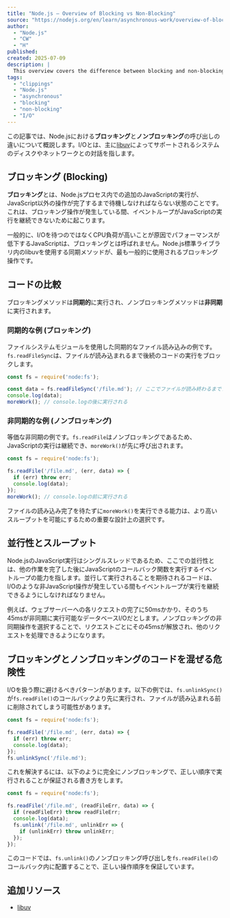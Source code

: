 ```yaml
---
title: "Node.js — Overview of Blocking vs Non-Blocking"
source: "https://nodejs.org/en/learn/asynchronous-work/overview-of-blocking-vs-non-blocking#overview-of-blocking-vs-non-blocking"
author:
  - "Node.js"
  - "CW"
  - "H"
published:
created: 2025-07-09
description: |
  This overview covers the difference between blocking and non-blocking calls in Node.js. It refers to the event loop and libuv but no prior knowledge of those topics is required. Readers are assumed to have a basic understanding of the JavaScript language and Node.js callback pattern.
tags:
  - "clippings"
  - "Node.js"
  - "asynchronous"
  - "blocking"
  - "non-blocking"
  - "I/O"
---
```


この記事では、Node.jsにおける**ブロッキング**と**ノンブロッキング**の呼び出しの違いについて概説します。I/Oとは、主に[libuv](https://libuv.org/)によってサポートされるシステムのディスクやネットワークとの対話を指します。

## ブロッキング (Blocking)

**ブロッキング**とは、Node.jsプロセス内での追加のJavaScriptの実行が、JavaScript以外の操作が完了するまで待機しなければならない状態のことです。これは、ブロッキング操作が発生している間、イベントループがJavaScriptの実行を継続できないために起こります。

一般的に、I/Oを待つのではなくCPU負荷が高いことが原因でパフォーマンスが低下するJavaScriptは、ブロッキングとは呼ばれません。Node.js標準ライブラリ内のlibuvを使用する同期メソッドが、最も一般的に使用されるブロッキング操作です。

## コードの比較

ブロッキングメソッドは**同期的**に実行され、ノンブロッキングメソッドは**非同期**に実行されます。

### 同期的な例 (ブロッキング)

ファイルシステムモジュールを使用した同期的なファイル読み込みの例です。`fs.readFileSync`は、ファイルが読み込まれるまで後続のコードの実行をブロックします。

```javascript
const fs = require('node:fs');

const data = fs.readFileSync('/file.md'); // ここでファイルが読み終わるまでブロックする
console.log(data);
moreWork(); // console.logの後に実行される
```

### 非同期的な例 (ノンブロッキング)

等価な非同期の例です。`fs.readFile`はノンブロッキングであるため、JavaScriptの実行は継続でき、`moreWork()`が先に呼び出されます。

```javascript
const fs = require('node:fs');

fs.readFile('/file.md', (err, data) => {
  if (err) throw err;
  console.log(data);
});
moreWork(); // console.logの前に実行される
```

ファイルの読み込み完了を待たずに`moreWork()`を実行できる能力は、より高いスループットを可能にするための重要な設計上の選択です。

## 並行性とスループット

Node.jsのJavaScript実行はシングルスレッドであるため、ここでの並行性とは、他の作業を完了した後にJavaScriptのコールバック関数を実行するイベントループの能力を指します。並行して実行されることを期待されるコードは、I/Oのような非JavaScript操作が発生している間もイベントループが実行を継続できるようにしなければなりません。

例えば、ウェブサーバーへの各リクエストの完了に50msかかり、そのうち45msが非同期に実行可能なデータベースI/Oだとします。ノンブロッキングの非同期操作を選択することで、リクエストごとにその45msが解放され、他のリクエストを処理できるようになります。

## ブロッキングとノンブロッキングのコードを混ぜる危険性

I/Oを扱う際に避けるべきパターンがあります。以下の例では、`fs.unlinkSync()`が`fs.readFile()`のコールバックより先に実行され、ファイルが読み込まれる前に削除されてしまう可能性があります。

```javascript
const fs = require('node:fs');

fs.readFile('/file.md', (err, data) => {
  if (err) throw err;
  console.log(data);
});
fs.unlinkSync('/file.md');
```

これを解決するには、以下のように完全にノンブロッキングで、正しい順序で実行されることが保証される書き方をします。

```javascript
const fs = require('node:fs');

fs.readFile('/file.md', (readFileErr, data) => {
  if (readFileErr) throw readFileErr;
  console.log(data);
  fs.unlink('/file.md', unlinkErr => {
    if (unlinkErr) throw unlinkErr;
  });
});
```

このコードでは、`fs.unlink()`のノンブロッキング呼び出しを`fs.readFile()`のコールバック内に配置することで、正しい操作順序を保証しています。

## 追加リソース

* [libuv](https://libuv.org/)
